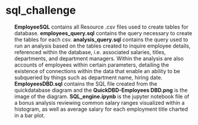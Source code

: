 # sql_challenge
<p>
  <ul>
    <b>EmployeeSQL</b> contains all Resource .csv files used to create tables for database.
  <b>employees_query.sql</b> contains the query necessary to create the tables for each csv.
  <b>analysis_query.sql</b> contains the query used to run an analysis based on the tables created to inquire employee details, referenced within the database, i.e. associated salaries, titles, departments, and department managers. Within the analysis are also accounts of employees within certain parameters, detailing the existence of connections within the data that enable an ability to be subqueried by things such as department name, hiring date. 
  <b>EmployeesDBD.sql</b> contains the SQL file created from the quickdatabase diagram and the <b>QuickDBD-Employees DBD.png</b>
is the image of the diagram.
  <b>SQL_engine.ipynb</b> is the jupyter notebook file of a bonus analysis reviewing common salary ranges visualized within a histogram, as well as average salary for each employment title charted in a bar plot.
    </ul>
</p>
